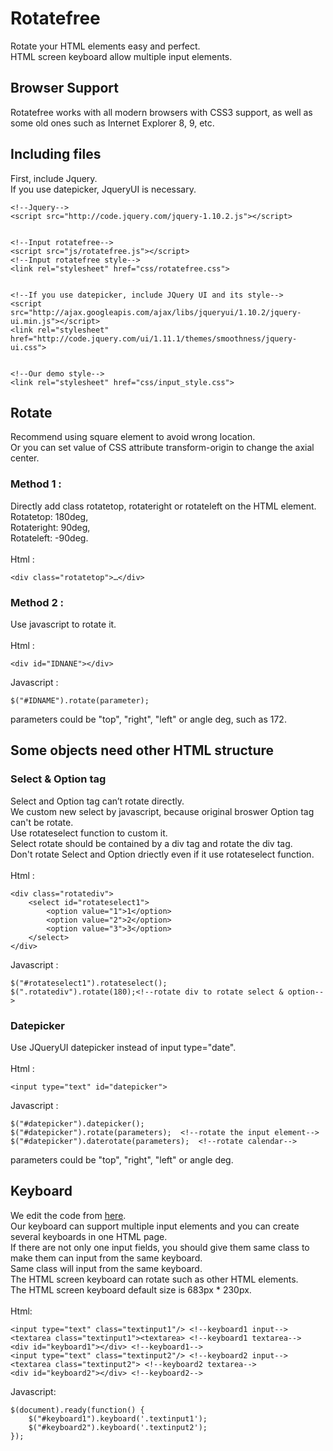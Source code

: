 Rotatefree
==============================
Rotate your HTML elements easy and perfect.<br>
HTML screen keyboard allow multiple input elements.

Browser Support
------------------------------
Rotatefree works with all modern browsers with CSS3 support, as well as some old ones such as Internet Explorer 8, 9, etc.

Including files 
------------------------------
First, include Jquery.<br>
If you use datepicker, JqueryUI is necessary.

    <!--Jquery-->
    <script src="http://code.jquery.com/jquery-1.10.2.js"></script>


    <!--Input rotatefree-->
    <script src="js/rotatefree.js"></script>
    <!--Input rotatefree style-->
    <link rel="stylesheet" href="css/rotatefree.css">


    <!--If you use datepicker, include JQuery UI and its style-->
    <script src="http://ajax.googleapis.com/ajax/libs/jqueryui/1.10.2/jquery-ui.min.js"></script>
    <link rel="stylesheet" href="http://code.jquery.com/ui/1.11.1/themes/smoothness/jquery-ui.css">


    <!--Our demo style-->
    <link rel="stylesheet" href="css/input_style.css">

Rotate
------------------------------
Recommend using square element to avoid wrong location.<br>
Or you can set value of CSS attribute transform-origin to change the axial center.

### Method 1 :
Directly add class rotatetop, rotateright or rotateleft on the HTML element.<br>
Rotatetop: 180deg,<br>
Rotateright: 90deg,<br>
Rotateleft: -90deg.<br>
<br>
Html :

    <div class="rotatetop">…</div>

### Method 2 : 
Use javascript to rotate it.<br>
<br>
Html :

    <div id="IDNANE"></div>
Javascript :

    $("#IDNAME").rotate(parameter);

parameters could be "top", "right", "left" or angle deg, such as 172.

Some objects need other HTML structure
-----------------------------------------
### Select & Option tag 
Select and Option tag can’t rotate directly.<br>
We custom new select by javascript, because original broswer Option tag can't be rotate.<br>
Use rotateselect function to custom it.<br>
Select rotate should be contained by a div tag and rotate the div tag.<br>
Don't rotate Select and Option driectly even if it use rotateselect function.<br>
<br>
Html :

    <div class="rotatediv">
        <select id="rotateselect1">
    		<option value="1">1</option>
    		<option value="2">2</option>
    		<option value="3">3</option>
    	</select>
    </div>
Javascript :

    $("#rotateselect1").rotateselect();
    $(".rotatediv").rotate(180);<!--rotate div to rotate select & option-->

### Datepicker 
Use JQueryUI datepicker instead of input type="date".<br>
<br>
Html :

    <input type="text" id="datepicker">
Javascript :

    $("#datepicker").datepicker();
    $("#datepicker").rotate(parameters);  <!--rotate the input element-->
    $("#datepicker").daterotate(parameters);  <!--rotate calendar-->

parameters could be "top", "right", "left" or angle deg.

Keyboard
----------------------------------------
We edit the code from <a href="http://code.tutsplus.com/tutorials/creating-a-keyboard-with-css-and-jquery--net-5774">here</a>.<br>
Our keyboard can support multiple input elements and you can create several keyboards in one HTML page.<br>
If there are not only one input fields, you should give them same class to make them can input from the same keyboard.<br>
Same class will input from the same keyboard.<br>
The HTML screen keyboard can rotate such as other HTML elements.<br>
The HTML screen keyboard default size is 683px * 230px.<br>
<br>
Html:

    <input type="text" class="textinput1"/> <!--keyboard1 input-->
    <textarea class="textinput1"><textarea> <!--keyboard1 textarea-->
    <div id="keyboard1"></div> <!--keyboard1-->
    <input type="text" class="textinput2"/> <!--keyboard2 input-->
    <textarea class="textinput2"> <!--keyboard2 textarea-->
    <div id="keyboard2"></div> <!--keyboard2-->
Javascript:

    $(document).ready(function() {
        $("#keyboard1").keyboard('.textinput1');
        $("#keyboard2").keyboard('.textinput2');
    });
